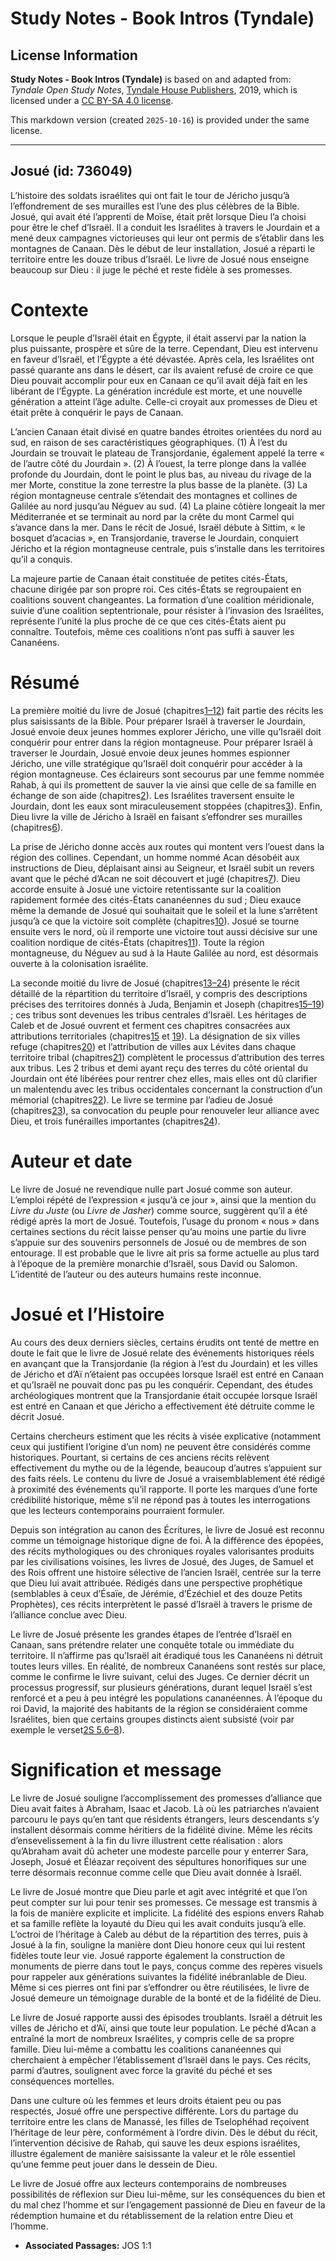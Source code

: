 # Study Notes - Book Intros (Tyndale)

## License Information

**Study Notes - Book Intros (Tyndale)** is based on and adapted from: _Tyndale Open Study Notes_, [Tyndale House Publishers](https://tyndaleopenresources.com/), 2019, which is licensed under a [CC BY-SA 4.0 license](https://creativecommons.org/licenses/by-sa/4.0/legalcode.en).

This markdown version (created `2025-10-16`) is provided under the same license.



--------------------------------

## Josué (id: 736049)

L’histoire des soldats israélites qui ont fait le tour de Jéricho jusqu’à l’effondrement de ses murailles est l’une des plus célèbres de la Bible. Josué, qui avait été l’apprenti de Moïse, était prêt lorsque Dieu l’a choisi pour être le chef d’Israël. Il a conduit les Israélites à travers le Jourdain et a mené deux campagnes victorieuses qui leur ont permis de s’établir dans les montagnes de Canaan. Dès le début de leur installation, Josué a réparti le territoire entre les douze tribus d’Israël. Le livre de Josué nous enseigne beaucoup sur Dieu : il juge le péché et reste fidèle à ses promesses.

Contexte
========

Lorsque le peuple d’Israël était en Égypte, il était asservi par la nation la plus puissante, prospère et sûre de la terre. Cependant, Dieu est intervenu en faveur d’Israël, et l’Égypte a été dévastée. Après cela, les Israélites ont passé quarante ans dans le désert, car ils avaient refusé de croire ce que Dieu pouvait accomplir pour eux en Canaan ce qu’il avait déjà fait en les libérant de l’Égypte. La génération incrédule est morte, et une nouvelle génération a atteint l’âge adulte. Celle\-ci croyait aux promesses de Dieu et était prête à conquérir le pays de Canaan.

L’ancien Canaan était divisé en quatre bandes étroites orientées du nord au sud, en raison de ses caractéristiques géographiques. (1\) À l’est du Jourdain se trouvait le plateau de Transjordanie, également appelé la terre « de l’autre côté du Jourdain ». (2\) À l’ouest, la terre plonge dans la vallée profonde du Jourdain, dont le point le plus bas, au niveau du rivage de la mer Morte, constitue la zone terrestre la plus basse de la planète. (3\) La région montagneuse centrale s’étendait des montagnes et collines de Galilée au nord jusqu’au Néguev au sud. (4\) La plaine côtière longeait la mer Méditerranée et se terminait au nord par la crête du mont Carmel qui s’avance dans la mer. Dans le récit de Josué, Israël débute à Sittim, « le bosquet d’acacias », en Transjordanie, traverse le Jourdain, conquiert Jéricho et la région montagneuse centrale, puis s’installe dans les territoires qu’il a conquis.

La majeure partie de Canaan était constituée de petites cités\-États, chacune dirigée par son propre roi. Ces cités\-États se regroupaient en coalitions souvent changeantes. La formation d’une coalition méridionale, suivie d’une coalition septentrionale, pour résister à l’invasion des Israélites, représente l’unité la plus proche de ce que ces cités\-États aient pu connaître. Toutefois, même ces coalitions n’ont pas suffi à sauver les Cananéens.

Résumé
======

La première moitié du livre de Josué (chapitres[1–12](https://ref.ly/Josh1:1-Josh12:24)) fait partie des récits les plus saisissants de la Bible. Pour préparer Israël à traverser le Jourdain, Josué envoie deux jeunes hommes explorer Jéricho, une ville qu’Israël doit conquérir pour entrer dans la région montagneuse. Pour préparer Israël à traverser le Jourdain, Josué envoie deux jeunes hommes espionner Jéricho, une ville stratégique qu’Israël doit conquérir pour accéder à la région montagneuse. Ces éclaireurs sont secourus par une femme nommée Rahab, à qui ils promettent de sauver la vie ainsi que celle de sa famille en échange de son aide (chapitres[2](https://ref.ly/Josh2:1-Josh2:24)). Les Israélites traversent ensuite le Jourdain, dont les eaux sont miraculeusement stoppées (chapitres[3](https://ref.ly/Josh3:1-Josh3:17)). Enfin, Dieu livre la ville de Jéricho à Israël en faisant s’effondrer ses murailles (chapitres[6](https://ref.ly/Josh6:1-Josh6:27)).

La prise de Jéricho donne accès aux routes qui montent vers l’ouest dans la région des collines. Cependant, un homme nommé Acan désobéit aux instructions de Dieu, déplaisant ainsi au Seigneur, et Israël subit un revers avant que le péché d’Acan ne soit découvert et jugé (chapitres[7](https://ref.ly/Josh7:1-Josh7:26)). Dieu accorde ensuite à Josué une victoire retentissante sur la coalition rapidement formée des cités\-États cananéennes du sud ; Dieu exauce même la demande de Josué qui souhaitait que le soleil et la lune s’arrêtent jusqu’à ce que la victoire soit complète (chapitres[10](https://ref.ly/Josh10:1-Josh10:43)). Josué se tourne ensuite vers le nord, où il remporte une victoire tout aussi décisive sur une coalition nordique de cités\-États (chapitres[11](https://ref.ly/Josh11:1-Josh11:23)). Toute la région montagneuse, du Néguev au sud à la Haute Galilée au nord, est désormais ouverte à la colonisation israélite.

La seconde moitié du livre de Josué (chapitres[13–24](https://ref.ly/Josh13:1-Josh24:33)) présente le récit détaillé de la répartition du territoire d’Israël, y compris des descriptions précises des territoires donnés à Juda, Benjamin et Joseph (chapitres[15–19](https://ref.ly/Josh15:1-Josh19:51)) ; ces tribus sont devenues les tribus centrales d’Israël. Les héritages de Caleb et de Josué ouvrent et ferment ces chapitres consacrées aux attributions territoriales (chapitres[15](https://ref.ly/Josh15:1-Josh15:63) et [19](https://ref.ly/Josh19:1-Josh19:51)). La désignation de six villes refuge (chapitres[20](https://ref.ly/Josh20:1-Josh20:9)) et l’attribution de villes aux Lévites dans chaque territoire tribal (chapitres[21](https://ref.ly/Josh21:1-Josh21:45)) complètent le processus d’attribution des terres aux tribus. Les 2 tribus et demi ayant reçu des terres du côté oriental du Jourdain ont été libérées pour rentrer chez elles, mais elles ont dû clarifier un malentendu avec les tribus occidentales concernant la construction d’un mémorial (chapitres[22](https://ref.ly/Josh22:1-Josh22:34)). Le livre se termine par l’adieu de Josué (chapitres[23](https://ref.ly/Josh23:1-Josh23:16)), sa convocation du peuple pour renouveler leur alliance avec Dieu, et trois funérailles importantes (chapitres[24](https://ref.ly/Josh24:1-Josh24:33)).

Auteur et date
==============

Le livre de Josué ne revendique nulle part Josué comme son auteur. L’emploi répété de l’expression « jusqu’à ce jour », ainsi que la mention du *Livre du Juste* (ou *Livre de Jasher*) comme source, suggèrent qu’il a été rédigé après la mort de Josué. Toutefois, l’usage du pronom « nous » dans certaines sections du récit laisse penser qu’au moins une partie du livre s’appuie sur des souvenirs personnels de Josué ou de membres de son entourage. Il est probable que le livre ait pris sa forme actuelle au plus tard à l’époque de la première monarchie d’Israël, sous David ou Salomon. L’identité de l’auteur ou des auteurs humains reste inconnue.

Josué et l’Histoire
===================

Au cours des deux derniers siècles, certains érudits ont tenté de mettre en doute le fait que le livre de Josué relate des événements historiques réels en avançant que la Transjordanie (la région à l’est du Jourdain) et les villes de Jéricho et d’Aï n’étaient pas occupées lorsque Israël est entré en Canaan et qu’Israël ne pouvait donc pas pu les conquérir. Cependant, des études archéologiques montrent que la Transjordanie était occupée lorsque Israël est entré en Canaan et que Jéricho a effectivement été détruite comme le décrit Josué.

Certains chercheurs estiment que les récits à visée explicative (notamment ceux qui justifient l’origine d’un nom) ne peuvent être considérés comme historiques. Pourtant, si certains de ces anciens récits relèvent effectivement du mythe ou de la légende, beaucoup d’autres s’appuient sur des faits réels. Le contenu du livre de Josué a vraisemblablement été rédigé à proximité des événements qu’il rapporte. Il porte les marques d’une forte crédibilité historique, même s’il ne répond pas à toutes les interrogations que les lecteurs contemporains pourraient formuler.

Depuis son intégration au canon des Écritures, le livre de Josué est reconnu comme un témoignage historique digne de foi. À la différence des épopées, des récits mythologiques ou des chroniques royales valorisantes produits par les civilisations voisines, les livres de Josué, des Juges, de Samuel et des Rois offrent une histoire sélective de l’ancien Israël, centrée sur la terre que Dieu lui avait attribuée. Rédigés dans une perspective prophétique (semblables à ceux d’Ésaïe, de Jérémie, d’Ézéchiel et des douze Petits Prophètes), ces récits interprètent le passé d’Israël à travers le prisme de l’alliance conclue avec Dieu.

Le livre de Josué présente les grandes étapes de l’entrée d’Israël en Canaan, sans prétendre relater une conquête totale ou immédiate du territoire. Il n’affirme pas qu’Israël ait éradiqué tous les Cananéens ni détruit toutes leurs villes. En réalité, de nombreux Cananéens sont restés sur place, comme le confirme le livre suivant, celui des Juges. Ce dernier décrit un processus progressif, sur plusieurs générations, durant lequel Israël s’est renforcé et a peu à peu intégré les populations cananéennes. À l’époque du roi David, la majorité des habitants de la région se considéraient comme Israélites, bien que certains groupes distincts aient subsisté (voir par exemple le verset[2S 5\.6–8](https://ref.ly/2Sam5:6-2Sam5:8)).

Signification et message
========================

Le livre de Josué souligne l’accomplissement des promesses d’alliance que Dieu avait faites à Abraham, Isaac et Jacob. Là où les patriarches n’avaient parcouru le pays qu’en tant que résidents étrangers, leurs descendants s’y installent désormais comme héritiers de la fidélité divine. Même les récits d’ensevelissement à la fin du livre illustrent cette réalisation : alors qu’Abraham avait dû acheter une modeste parcelle pour y enterrer Sara, Joseph, Josué et Éléazar reçoivent des sépultures honorifiques sur une terre désormais reconnue comme celle que Dieu avait donnée à Israël.

Le livre de Josué montre que Dieu parle et agit avec intégrité et que l’on peut compter sur lui pour tenir ses promesses. Ce message est transmis à la fois de manière explicite et implicite. La fidélité des espions envers Rahab et sa famille reflète la loyauté du Dieu qui les avait conduits jusqu’à elle. L’octroi de l’héritage à Caleb au début de la répartition des terres, puis à Josué à la fin, souligne la manière dont Dieu honore ceux qui lui restent fidèles toute leur vie. Josué rapporte également la construction de monuments de pierre dans tout le pays, conçus comme des repères visuels pour rappeler aux générations suivantes la fidélité inébranlable de Dieu. Même si ces pierres ont fini par s’effondrer ou être réutilisées, le livre de Josué demeure un témoignage durable de la bonté et de la fidélité de Dieu.

Le livre de Josué rapporte aussi des épisodes troublants. Israël a détruit les villes de Jéricho et d’Aï, ainsi que toute leur population. Le péché d’Acan a entraîné la mort de nombreux Israélites, y compris celle de sa propre famille. Dieu lui\-même a combattu les coalitions cananéennes qui cherchaient à empêcher l’établissement d’Israël dans le pays. Ces récits, parmi d’autres, soulignent avec force la gravité du péché et ses conséquences mortelles.

Dans une culture où les femmes et leurs droits étaient peu ou pas respectés, Josué offre une perspective différente. Lors du partage du territoire entre les clans de Manassé, les filles de Tselophéhad reçoivent l’héritage de leur père, conformément à l’ordre divin. Dès le début du récit, l’intervention décisive de Rahab, qui sauve les deux espions israélites, illustre également de manière saisissante la valeur et le rôle essentiel qu’une femme peut jouer dans le dessein de Dieu.

Le livre de Josué offre aux lecteurs contemporains de nombreuses possibilités de réflexion sur Dieu lui\-même, sur les conséquences du bien et du mal chez l’homme et sur l’engagement passionné de Dieu en faveur de la rédemption humaine et du rétablissement de la relation entre Dieu et l’homme.

* **Associated Passages:** JOS 1:1

